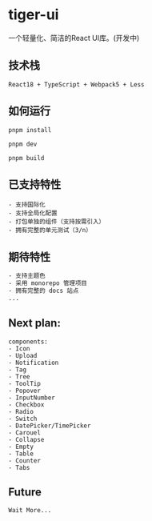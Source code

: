 # tiger-ui
一个轻量化、简洁的React UI库。(开发中)

## 技术栈
```text
React18 + TypeScript + Webpack5 + Less
```

## 如何运行
``` shell
pnpm install

pnpm dev

pnpm build
```

## 已支持特性
```text
- 支持国际化
- 支持全局化配置
- 打包单独的组件（支持按需引入）
- 拥有完整的单元测试（3/n）
```

## 期待特性
```txt
- 支持主题色
- 采用 monorepo 管理项目
- 拥有完整的 docs 站点
...
```

## Next plan:
```text
components:
- Icon
- Upload
- Notification
- Tag
- Tree
- ToolTip
- Popover
- InputNumber
- Checkbox
- Radio
- Switch
- DatePicker/TimePicker
- Carouel
- Collapse
- Empty
- Table
- Counter
- Tabs
```

## Future
```text
Wait More...
```
